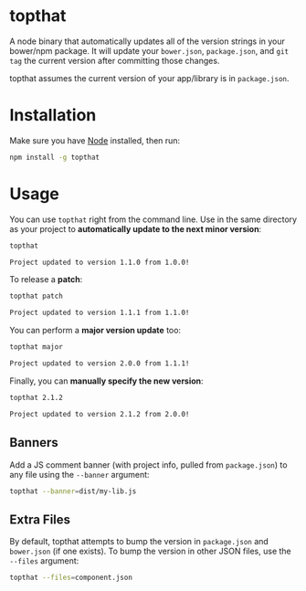 # topthat

A node binary that automatically updates all of the version strings in your
bower/npm package. It will update your `bower.json`, `package.json`, and
`git tag` the current version after committing those changes.

topthat assumes the current version of your app/library is in `package.json`.

# Installation

Make sure you have [Node](http://nodejs.org/) installed, then run:

```bash
npm install -g topthat
```

# Usage

You can use `topthat` right from the command line. Use in the same directory
as your project to **automatically update to the next minor version**:

```bash
topthat

Project updated to version 1.1.0 from 1.0.0!
```

To release a **patch**:

```bash
topthat patch

Project updated to version 1.1.1 from 1.1.0!
```

You can perform a **major version update** too:

```bash
topthat major

Project updated to version 2.0.0 from 1.1.1!
```

Finally, you can **manually specify the new version**:

```bash
topthat 2.1.2

Project updated to version 2.1.2 from 2.0.0!
```

## Banners

Add a JS comment banner (with project info, pulled from `package.json`) to any
file using the `--banner` argument:

```bash
topthat --banner=dist/my-lib.js
```

## Extra Files

By default, topthat attempts to bump the version in `package.json` and
`bower.json` (if one exists). To bump the version in other JSON files, use the
`--files` argument:

```bash
topthat --files=component.json
```
